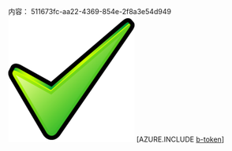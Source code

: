 内容： 511673fc-aa22-4369-854e-2f8a3e54d949![图像](e4f9129f-b015-4354-8ad9-af0395b43c29.png)
[AZURE.INCLUDE [b-token](48b4ef4c-4419-44c7-bef0-2e156cf7b2f4.md)]
